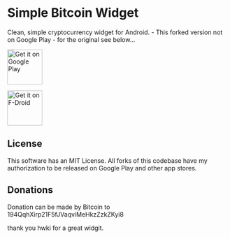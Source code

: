 # Simple Bitcoin Widget

Clean, simple cryptocurrency widget for Android. - This forked version not on Google Play - for the original see below...


<a href='https://play.google.com/store/apps/details?id=com.brentpanther.bitcoinwidget&pcampaignid=MKT-Other-global-all-co-prtnr-py-PartBadge-Mar2515-1'><img alt='Get it on Google Play' src='https://play.google.com/intl/en_us/badges/images/generic/en_badge_web_generic.png' height="80pt"/></a>

<a href="http://fdroid.org/packages/com.brentpanther.bitcoinwidget/">
    <img src="https://f-droid.org/badge/get-it-on.png"
         alt="Get it on F-Droid" height="80">
</a>

## License

This software has an MIT License. All forks of this codebase have my authorization to be released on Google Play and other app stores.

## Donations

Donation can be made by Bitcoin to 194QqhXirp21F5fJVaqviMeHkzZzkZKyi8

thank you hwki for a great widgit.
